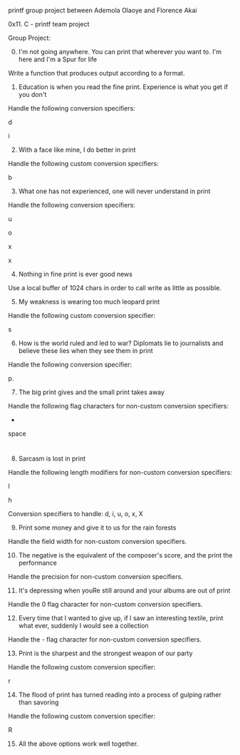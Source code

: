 printf group project between Ademola Olaoye and Florence Akai

0x11. C - printf team project



Group Project:



0. I'm not going anywhere. You can print that wherever you want to. I'm here and I'm a Spur for life

Write a function that produces output according to a format.



1. Education is when you read the fine print. Experience is what you get if you don't

Handle the following conversion specifiers:

d

i



2. With a face like mine, I do better in print

Handle the following custom conversion specifiers:

b



3. What one has not experienced, one will never understand in print

Handle the following conversion specifiers:

u

o

x

x



4. Nothing in fine print is ever good news

Use a local buffer of 1024 chars in order to call write as little as possible.



5. My weakness is wearing too much leopard print

Handle the following custom conversion specifier:

s



6. How is the world ruled and led to war? Diplomats lie to journalists and believe these lies when they see them in print

Handle the following conversion specifier:

p.



7. The big print gives and the small print takes away

Handle the following flag characters for non-custom conversion specifiers:

+

space

#



8. Sarcasm is lost in print

Handle the following length modifiers for non-custom conversion specifiers:



l

h

Conversion specifiers to handle: d, i, u, o, x, X



9. Print some money and give it to us for the rain forests

Handle the field width for non-custom conversion specifiers.



10. The negative is the equivalent of the composer's score, and the print the performance

Handle the precision for non-custom conversion specifiers.



11. It's depressing when youRe still around and your albums are out of print

Handle the 0 flag character for non-custom conversion specifiers.



12. Every time that I wanted to give up, if I saw an interesting textile, print what ever, suddenly I would see a collection

Handle the - flag character for non-custom conversion specifiers.



13. Print is the sharpest and the strongest weapon of our party

Handle the following custom conversion specifier:

r



14. The flood of print has turned reading into a process of gulping rather than savoring

Handle the following custom conversion specifier:

R



15. All the above options work well together.
